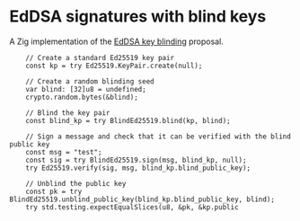 # EdDSA signatures with blind keys

A Zig implementation of the [EdDSA key blinding](https://chris-wood.github.io/draft-wood-cfrg-eddsa-blinding/draft-wood-cfrg-eddsa-blinding.html) proposal.

```zig
    // Create a standard Ed25519 key pair
    const kp = try Ed25519.KeyPair.create(null);

    // Create a random blinding seed
    var blind: [32]u8 = undefined;
    crypto.random.bytes(&blind);

    // Blind the key pair
    const blind_kp = try BlindEd25519.blind(kp, blind);

    // Sign a message and check that it can be verified with the blind public key
    const msg = "test";
    const sig = try BlindEd25519.sign(msg, blind_kp, null);
    try Ed25519.verify(sig, msg, blind_kp.blind_public_key);

    // Unblind the public key
    const pk = try BlindEd25519.unblind_public_key(blind_kp.blind_public_key, blind);
    try std.testing.expectEqualSlices(u8, &pk, &kp.public
```